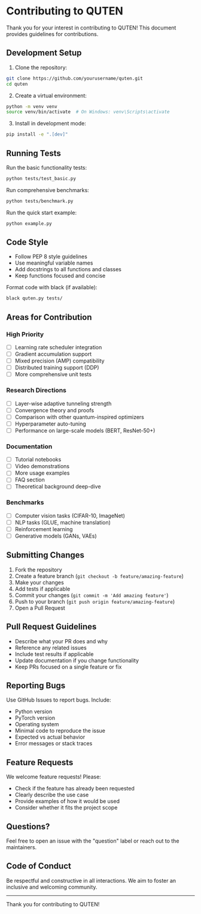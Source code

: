 # Contributing to QUTEN

Thank you for your interest in contributing to QUTEN! This document provides guidelines for contributions.

## Development Setup

1. Clone the repository:
```bash
git clone https://github.com/yourusername/quten.git
cd quten
```

2. Create a virtual environment:
```bash
python -m venv venv
source venv/bin/activate  # On Windows: venv\Scripts\activate
```

3. Install in development mode:
```bash
pip install -e ".[dev]"
```

## Running Tests

Run the basic functionality tests:
```bash
python tests/test_basic.py
```

Run comprehensive benchmarks:
```bash
python tests/benchmark.py
```

Run the quick start example:
```bash
python example.py
```

## Code Style

- Follow PEP 8 style guidelines
- Use meaningful variable names
- Add docstrings to all functions and classes
- Keep functions focused and concise

Format code with black (if available):
```bash
black quten.py tests/
```

## Areas for Contribution

### High Priority
- [ ] Learning rate scheduler integration
- [ ] Gradient accumulation support
- [ ] Mixed precision (AMP) compatibility
- [ ] Distributed training support (DDP)
- [ ] More comprehensive unit tests

### Research Directions
- [ ] Layer-wise adaptive tunneling strength
- [ ] Convergence theory and proofs
- [ ] Comparison with other quantum-inspired optimizers
- [ ] Hyperparameter auto-tuning
- [ ] Performance on large-scale models (BERT, ResNet-50+)

### Documentation
- [ ] Tutorial notebooks
- [ ] Video demonstrations
- [ ] More usage examples
- [ ] FAQ section
- [ ] Theoretical background deep-dive

### Benchmarks
- [ ] Computer vision tasks (CIFAR-10, ImageNet)
- [ ] NLP tasks (GLUE, machine translation)
- [ ] Reinforcement learning
- [ ] Generative models (GANs, VAEs)

## Submitting Changes

1. Fork the repository
2. Create a feature branch (`git checkout -b feature/amazing-feature`)
3. Make your changes
4. Add tests if applicable
5. Commit your changes (`git commit -m 'Add amazing feature'`)
6. Push to your branch (`git push origin feature/amazing-feature`)
7. Open a Pull Request

## Pull Request Guidelines

- Describe what your PR does and why
- Reference any related issues
- Include test results if applicable
- Update documentation if you change functionality
- Keep PRs focused on a single feature or fix

## Reporting Bugs

Use GitHub Issues to report bugs. Include:
- Python version
- PyTorch version
- Operating system
- Minimal code to reproduce the issue
- Expected vs actual behavior
- Error messages or stack traces

## Feature Requests

We welcome feature requests! Please:
- Check if the feature has already been requested
- Clearly describe the use case
- Provide examples of how it would be used
- Consider whether it fits the project scope

## Questions?

Feel free to open an issue with the "question" label or reach out to the maintainers.

## Code of Conduct

Be respectful and constructive in all interactions. We aim to foster an inclusive and welcoming community.

---

Thank you for contributing to QUTEN!
